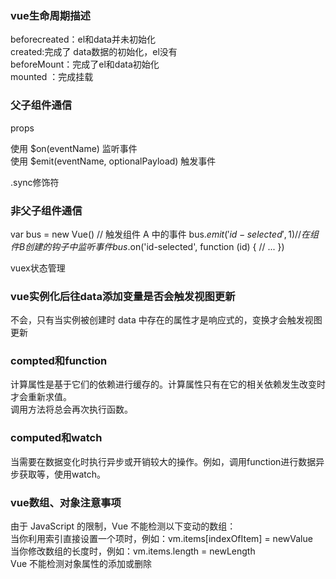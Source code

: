 ### vue生命周期描述
beforecreated：el和data并未初始化   
created:完成了 data数据的初始化，el没有  
beforeMount：完成了el和data初始化   
mounted ：完成挂载  
### 父子组件通信
props 

使用 $on(eventName) 监听事件  
使用 $emit(eventName, optionalPayload) 触发事件  

.sync修饰符
### 非父子组件通信

  var bus = new Vue()
  // 触发组件 A 中的事件
  bus.$emit('id-selected', 1)
  // 在组件 B 创建的钩子中监听事件
  bus.$on('id-selected', function (id) {
    // ...
  })
  
vuex状态管理
### vue实例化后往data添加变量是否会触发视图更新
不会，只有当实例被创建时 data 中存在的属性才是响应式的，变换才会触发视图更新
### compted和function
计算属性是基于它们的依赖进行缓存的。计算属性只有在它的相关依赖发生改变时才会重新求值。  
调用方法将总会再次执行函数。 
### computed和watch 
当需要在数据变化时执行异步或开销较大的操作。例如，调用function进行数据异步获取等，使用watch。
### vue数组、对象注意事项
由于 JavaScript 的限制，Vue 不能检测以下变动的数组：  
当你利用索引直接设置一个项时，例如：vm.items[indexOfItem] = newValue  
当你修改数组的长度时，例如：vm.items.length = newLength  
Vue 不能检测对象属性的添加或删除
